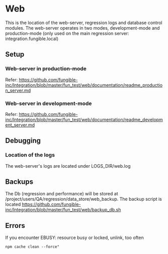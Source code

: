 # Web
This is the location of the web-server, regression logs and database control modules.
The web-server operates in two modes, development-mode and production-mode (only used on the main regression server: integration.fungible.local)

## Setup
### Web-server in production-mode
Refer: https://github.com/fungible-inc/Integration/blob/master/fun_test/web/documentation/readme_production_server.md

### Web-server in development-mode
Refer: https://github.com/fungible-inc/Integration/blob/master/fun_test/web/documentation/readme_development_server.md

## Debugging
### Location of the logs

The web-server's logs are located under LOGS_DIR/web.log

## Backups
The Db (regression and performance) will be stored at /project/users/QA/regression/data_store/web_backup.
The backup script is located https://github.com/fungible-inc/Integration/blob/master/fun_test/web/backup_db.sh

## Errors
If you encounter EBUSY: resource busy or locked, unlink, too often
~~~~ 
npm cache clean --force" 
~~~~

